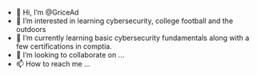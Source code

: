- 👋 Hi, I’m @GriceAd
- 👀 I’m interested in learning cybersecurity, college football and the outdoors
- 🌱 I’m currently learning basic cybersecurity fundamentals along with a few certifications in comptia.
- 💞️ I’m looking to collaborate on ...
- 📫 How to reach me ...

<!---
GriceAd/GriceAd is a ✨ special ✨ repository because its `README.md` (this file) appears on your GitHub profile.
You can click the Preview link to take a look at your changes.
--->

